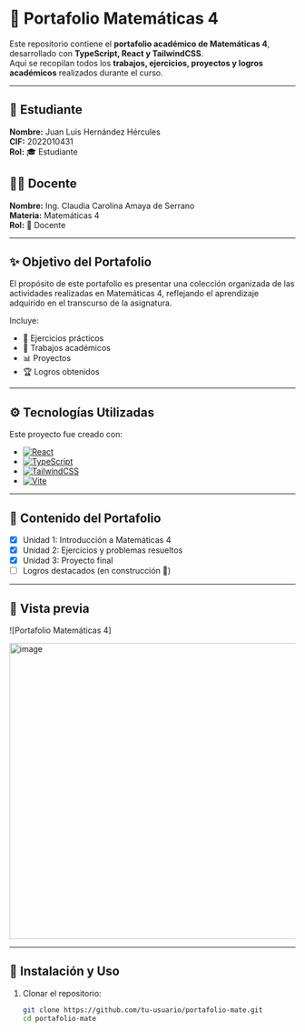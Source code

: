 # 📘 Portafolio Matemáticas 4

Este repositorio contiene el **portafolio académico de Matemáticas 4**, desarrollado con **TypeScript, React y TailwindCSS**.  
Aquí se recopilan todos los **trabajos, ejercicios, proyectos y logros académicos** realizados durante el curso.  

---

## 👤 Estudiante
**Nombre:** Juan Luis Hernández Hércules  
**CIF:** 2022010431  
**Rol:** 🎓 Estudiante  

## 👩‍🏫 Docente
**Nombre:** Ing. Claudia Carolina Amaya de Serrano  
**Materia:** Matemáticas 4  
**Rol:** 🍎 Docente  

---

## ✨ Objetivo del Portafolio
El propósito de este portafolio es presentar una colección organizada de las actividades realizadas en Matemáticas 4, reflejando el aprendizaje adquirido en el transcurso de la asignatura.  

Incluye:  
- 📂 Ejercicios prácticos  
- 📝 Trabajos académicos  
- 📊 Proyectos  
- 🏆 Logros obtenidos  

---

## ⚙️ Tecnologías Utilizadas
Este proyecto fue creado con:  
- [![React](https://img.shields.io/badge/React-20232A?style=for-the-badge&logo=react&logoColor=61DAFB)](https://react.dev/)  
- [![TypeScript](https://img.shields.io/badge/TypeScript-007ACC?style=for-the-badge&logo=typescript&logoColor=white)](https://www.typescriptlang.org/)  
- [![TailwindCSS](https://img.shields.io/badge/Tailwind_CSS-38B2AC?style=for-the-badge&logo=tailwind-css&logoColor=white)](https://tailwindcss.com/)  
- [![Vite](https://img.shields.io/badge/Vite-646CFF?style=for-the-badge&logo=vite&logoColor=yellow)](https://vitejs.dev/)  

---

## 📑 Contenido del Portafolio
- [x] Unidad 1: Introducción a Matemáticas 4  
- [x] Unidad 2: Ejercicios y problemas resueltos  
- [x] Unidad 3: Proyecto final  
- [ ] Logros destacados (en construcción 🚧)  

---

## 📸 Vista previa
![Portafolio Matemáticas 4]

<img width="1337" height="521" alt="image" src="https://github.com/user-attachments/assets/3f0cf4fd-6040-4398-adb4-eb1cca3f6e27" />


---

## 🚀 Instalación y Uso

1. Clonar el repositorio:
   ```bash
   git clone https://github.com/tu-usuario/portafolio-mate.git
   cd portafolio-mate
